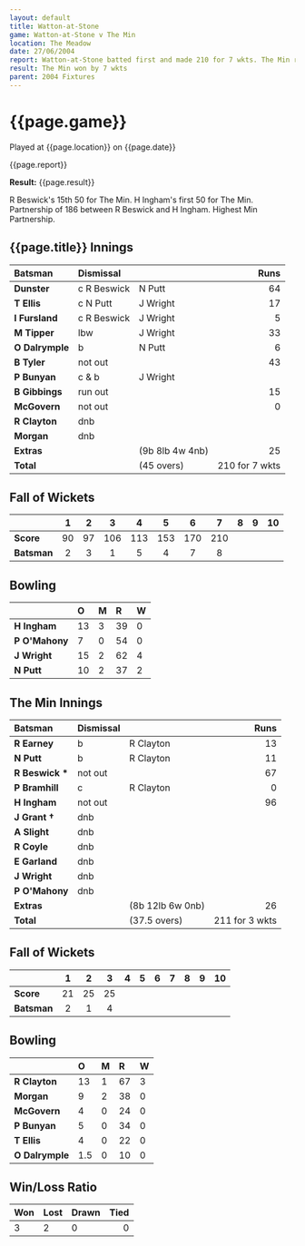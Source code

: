 ```yaml
---
layout: default
title: Watton-at-Stone
game: Watton-at-Stone v The Min
location: The Meadow
date: 27/06/2004
report: Watton-at-Stone batted first and made 210 for 7 wkts. The Min replied with 211 for 3 wkts
result: The Min won by 7 wkts
parent: 2004 Fixtures
---
```


# {{page.game}}

Played at {{page.location}} on {{page.date}}

{{page.report}}

**Result:** {{page.result}}

R Beswick's 15th 50 for The Min. H Ingham's first 50 for The Min.<br />
Partnership of 186 between R Beswick and H Ingham. Highest Min Partnership.

## {{page.title}} Innings

| Batsman | Dismissal |  | Runs |
|:---|:---|---|---:|
| **Dunster** | c R Beswick | N Putt | 64 |
| **T Ellis** | c N Putt | J Wright | 17 |
| **I Fursland** | c R Beswick | J Wright | 5 |
| **M Tipper** | lbw | J Wright | 33 |
| **O Dalrymple** | b | N Putt | 6 |
| **B Tyler** | not out |  | 43 |
| **P Bunyan** | c & b | J Wright |  |
| **B Gibbings** | run out |  | 15 |
| **McGovern** | not out |  | 0 |
| **R Clayton** | dnb |  |  |
| **Morgan** | dnb |  |  |
| **Extras** | | (9b 8lb 4w 4nb) | 25 |
| **Total** | | (45 overs) | 210 for 7 wkts |

## Fall of Wickets

| | 1 | 2 | 3 | 4 | 5 | 6 | 7 | 8 | 9 | 10 |
|---|:---:|:---:|:---:|:---:|:---:|:---:|:---:|:---:|:---:|:---:|
| **Score** | 90 | 97 | 106 | 113 | 153 | 170 | 210 |  |  |  |
| **Batsman** | 2 | 3 | 1 | 5 | 4 | 7 | 8 |  |  |  |

## Bowling

| | O | M | R | W |
|---|:---|:---|:---|:---|
| **H Ingham** | 13 | 3 | 39 | 0 |
| **P O'Mahony** | 7 | 0 | 54 | 0 |
| **J Wright** | 15 | 2 | 62 | 4 |
| **N Putt** | 10 | 2 | 37 | 2 |

## The Min Innings

| Batsman | Dismissal |  | Runs |
|:---|:---|---|---:|
| **R Earney** | b | R Clayton | 13 |
| **N Putt** | b | R Clayton | 11 |
| **R Beswick &#42;** | not out |  | 67 |
| **P Bramhill** | c | R Clayton | 0 |
| **H Ingham** | not out |  | 96 |
| **J Grant &#8224;** | dnb |  |  |
| **A Slight** | dnb |  |  |
| **R Coyle** | dnb |  |  |
| **E Garland** | dnb |  |  |
| **J Wright** | dnb |  |  |
| **P O'Mahony** | dnb |  |  |
| **Extras** | | (8b 12lb 6w 0nb) | 26 |
| **Total** | | (37.5 overs) | 211 for 3 wkts |

## Fall of Wickets

| | 1 | 2 | 3 | 4 | 5 | 6 | 7 | 8 | 9 | 10 |
|---|:---:|:---:|:---:|:---:|:---:|:---:|:---:|:---:|:---:|:---:|
| **Score** | 21 | 25 | 25 |  |  |  |  |  |  |  |
| **Batsman** | 2 | 1 | 4 |  |  |  |  |  |  |  |

## Bowling

| | O | M | R | W |
|---|:---|:---|:---|:---|
| **R Clayton** | 13 | 1 | 67 | 3 |
| **Morgan** | 9 | 2 | 38 | 0 |
| **McGovern** | 4 | 0 | 24 | 0 |
| **P Bunyan** | 5 | 0 | 34 | 0 |
| **T Ellis** | 4 | 0 | 22 | 0 |
| **O Dalrymple** | 1.5 | 0 | 10 | 0 |

## Win/Loss Ratio

| Won | Lost | Drawn | Tied |
|:---|:---|:---|---:|
| 3 | 2 | 0 | 0 |